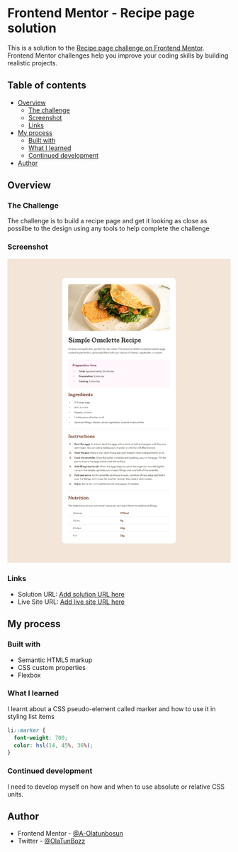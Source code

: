 # Frontend Mentor - Recipe page solution

This is a solution to the [Recipe page challenge on Frontend Mentor](https://www.frontendmentor.io/challenges/recipe-page-KiTsR8QQKm). Frontend Mentor challenges help you improve your coding skills by building realistic projects.

## Table of contents

- [Overview](#overview)
  - [The challenge](#the-challenge)
  - [Screenshot](#screenshot)
  - [Links](#links)
- [My process](#my-process)
  - [Built with](#built-with)
  - [What I learned](#what-i-learned)
  - [Continued development](#continued-development)
- [Author](#author)

## Overview

### The Challenge

The challenge is to build a recipe page and get it looking as close as possilbe to the design using any tools to help complete the challenge

### Screenshot

![](./design/desktop-design.jpg)

### Links

- Solution URL: [Add solution URL here](https://your-solution-url.com)
- Live Site URL: [Add live site URL here](https://your-live-site-url.com)

## My process

### Built with

- Semantic HTML5 markup
- CSS custom properties
- Flexbox

### What I learned

I learnt about a CSS pseudo-element called marker and how to use it in styling list items

```css
li::marker {
  font-weight: 700;
  color: hsl(14, 45%, 36%);
}
```

### Continued development

I need to develop myself on how and when to use absolute or relative CSS units.

## Author

- Frontend Mentor - [@A-Olatunbosun](https://www.frontendmentor.io/profile/A-Olatunbosun)
- Twitter - [@OlaTunBozz](https://twitter.com/OlaTunBozz)
